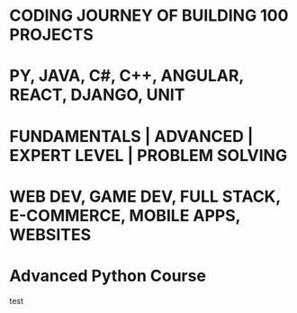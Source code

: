 # CODING JOURNEY OF BUILDING 100 PROJECTS
# PY, JAVA, C#, C++, ANGULAR, REACT, DJANGO, UNIT
# FUNDAMENTALS | ADVANCED | EXPERT LEVEL | PROBLEM SOLVING
# WEB DEV, GAME DEV, FULL STACK, E-COMMERCE, MOBILE APPS, WEBSITES

# Advanced Python Course

test